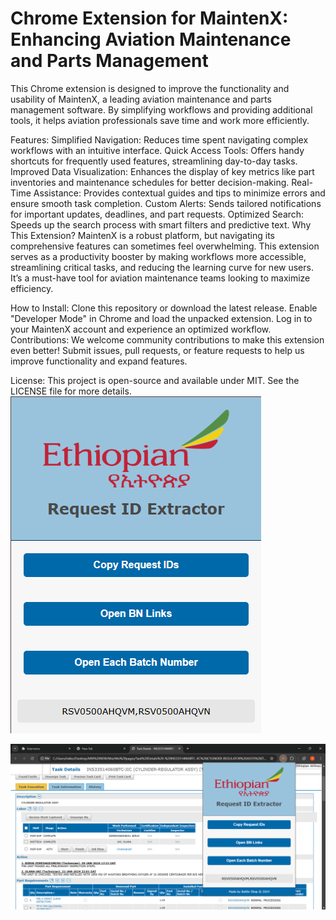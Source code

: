 # Chrome Extension for MaintenX: Enhancing Aviation Maintenance and Parts Management
This Chrome extension is designed to improve the functionality and usability of MaintenX, a leading aviation maintenance and parts management software. By simplifying workflows and providing additional tools, it helps aviation professionals save time and work more efficiently.

Features:
Simplified Navigation: Reduces time spent navigating complex workflows with an intuitive interface.
Quick Access Tools: Offers handy shortcuts for frequently used features, streamlining day-to-day tasks.
Improved Data Visualization: Enhances the display of key metrics like part inventories and maintenance schedules for better decision-making.
Real-Time Assistance: Provides contextual guides and tips to minimize errors and ensure smooth task completion.
Custom Alerts: Sends tailored notifications for important updates, deadlines, and part requests.
Optimized Search: Speeds up the search process with smart filters and predictive text.
Why This Extension?
MaintenX is a robust platform, but navigating its comprehensive features can sometimes feel overwhelming. This extension serves as a productivity booster by making workflows more accessible, streamlining critical tasks, and reducing the learning curve for new users. It’s a must-have tool for aviation maintenance teams looking to maximize efficiency.

How to Install:
Clone this repository or download the latest release.
Enable "Developer Mode" in Chrome and load the unpacked extension.
Log in to your MaintenX account and experience an optimized workflow.
Contributions:
We welcome community contributions to make this extension even better! Submit issues, pull requests, or feature requests to help us improve functionality and expand features.

License:
This project is open-source and available under MIT. See the LICENSE file for more details.
![Extension Window](icons/extension%20page.png)

![Extension in Action page](icons/whole%20page.png)
